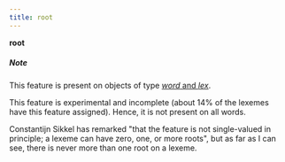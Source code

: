 ```yaml
---
title: root
---
```


**root**

##### Note
> 
This feature is present on objects of type [*word* and *lex*](otype.md).

>
This feature is experimental and incomplete
(about 14% of the lexemes have this feature assigned).
Hence, it is not present on all words.

>
Constantijn Sikkel has remarked
"that the feature is not single-valued in principle; a lexeme can have zero, one, or more roots",
but as far as I can see, there is never more than one root on a lexeme.
